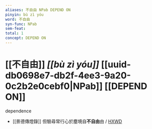 ```yaml
---
aliases: 不自由 NPab DEPEND ON
pinyin: bù zì yóu
word: 不自由
syn-func: NPab
sem-feat: 
total: 1
concept: DEPEND ON 
---
```

# [[不自由]] *[[bù zì yóu]]*  [[uuid-db0698e7-db2f-4ee3-9a20-0c2b2e0cebf0|NPab]] [[DEPEND ON]]
dependence
 - [[景德傳燈錄]] 但驗尋常行心於塵境自**不自由**由 / [HXWD](https://hxwd.org/textview.html?location=KR6q0003_T_013-0308b.98)
